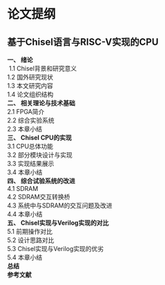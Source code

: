 # 论文提纲
## 基于Chisel语言与RISC-V实现的CPU</br>
**一、 绪论**</br>
&nbsp;1.1 Chisel背景和研究意义</br>
1.2 国外研究现状</br>
1.3 本文研究内容</br>
1.4 论文组织结构</br>
**二、 相关理论与技术基础**</br>
2.1 FPGA简介</br>
2.2 综合实验系统</br>
2.3 本章小结</br>
**三、 Chisel CPU的实现**</br>
3.1	CPU总体功能</br>
3.2 部分模块设计与实现</br>
3.3 实现结果展示</br>
3.4 本章小结</br>
**四、 综合试验系统的改进**</br>
4.1 SDRAM</br>
4.2 SDRAM交互转换桥</br>
4.3 系统中与SDRAM的交互问题及改进</br>
4.4 本章小结</br>
**五、 Chisel实现与Verilog实现的对比**</br>
5.1 前期操作对比</br>
5.2 设计思路对比</br>
5.3 Chisel实现与Verilog实现的优劣</br>
5.4 本章小结</br>
**总结**</br>
**参考文献**</br>


